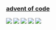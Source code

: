 ### [advent of code](https://adventofcode.com/)
![](https://img.shields.io/badge/day%20📅-6-blue)
![](https://img.shields.io/badge/stars%20⭐-7-yellow)
![](https://img.shields.io/badge/days%20completed-3-red)
![](https://github.com/KeeeN/adventofcode/actions/workflows/tests.yml/badge.svg)
![](https://github.com/KeeeN/adventofcode/actions/workflows/update_badges.yml/badge.svg)
